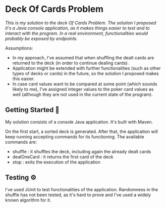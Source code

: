 # Deck Of Cards Problem

_This is my solution to the deck Of Cards Problem. The solution I proposed it's a Java console application, as it makes things easier to test and to interact with the program. In a real environment, functionalities would probably be exposed by endpoints._

Assumptions:
   - In my approach, I've assumed that when shuffling the dealt cards are returned to the deck (in order to continue dealing cards).
   - Application might be extended with further functionalities (such as other types of decks or cards) in the future, so the solution I proposed makes this easier.
   - In case card values want to be compared at some point (which sounds likely to me), I've assigned integer values to the poker card values as well (although they are not used in the current state of the program).

## Getting Started 🚀

My solution consists of a console Java application. It's built with Maven. 

On the first start, a sorted deck is generated. After that, the application will keep running accepting commands for its functioning.
The available commands are:
   - shuffle : it shuffles the deck, including again the already dealt cards
   - dealOneCard : it returns the first card of the deck
   - stop : exits the execution of the application


## Testing ⚙️

I've used JUnit to test functionalities of the application. Randomness in the shuffle has not been tested, as it's hard to prove and I've used a widely known algorithm for it.
